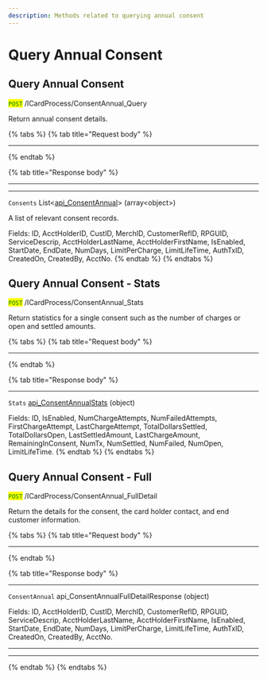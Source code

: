 ```yaml
---
description: Methods related to querying annual consent
---
```


# Query Annual Consent

## Query Annual Consent

<mark style="color:green;">`POST`</mark> /ICardProcess/ConsentAnnual\_Query

Return annual consent details.&#x20;

{% tabs %}
{% tab title="Request body" %}
***
{% endtab %}

{% tab title="Response body" %}
***

***

`Consents` List<[api\_ConsentAnnual](../soap-object-dictionary.md#api_consentannual)> (array\<object>)

A list of relevant consent records.

Fields: ID, AcctHolderID, CustID, MerchID, CustomerRefID, RPGUID, ServiceDescrip, AcctHolderLastName, AcctHolderFirstName, IsEnabled, StartDate, EndDate, NumDays, LimitPerCharge, LimitLifeTime, AuthTxID, CreatedOn, CreatedBy, AcctNo.&#x20;
{% endtab %}
{% endtabs %}





## Query Annual Consent - Stats

<mark style="color:green;">`POST`</mark> /ICardProcess/ConsentAnnual\_Stats

Return statistics for a single consent such as the number of charges or open and settled amounts.

{% tabs %}
{% tab title="Request body" %}
***
{% endtab %}

{% tab title="Response body" %}
***

`Stats` [api\_ConsentAnnualStats](../soap-object-dictionary.md#api_consentannualstats) (object)

Fields: ID, IsEnabled, NumChargeAttempts, NumFailedAttempts, FirstChargeAttempt, LastChargeAttempt, TotalDollarsSettled, TotalDollarsOpen, LastSettledAmount, LastChargeAmount, RemainingInConsent, NumTx, NumSettled, NumFailed, NumOpen, LimitLifeTime.
{% endtab %}
{% endtabs %}





## Query Annual Consent - Full

<mark style="color:green;">`POST`</mark> /ICardProcess/ConsentAnnual\_FullDetail

Return the details for the consent, the card holder contact, and end customer information.

{% tabs %}
{% tab title="Request body" %}
***
{% endtab %}

{% tab title="Response body" %}
***

`ConsentAnnual` api\_ConsentAnnualFullDetailResponse (object)

Fields: ID, AcctHolderID, CustID, MerchID, CustomerRefID, RPGUID, ServiceDescrip, AcctHolderLastName, AcctHolderFirstName, IsEnabled, StartDate, EndDate, NumDays, LimitPerCharge, LimitLifeTime, AuthTxID, CreatedOn, CreatedBy, AcctNo.&#x20;

***

***
{% endtab %}
{% endtabs %}



